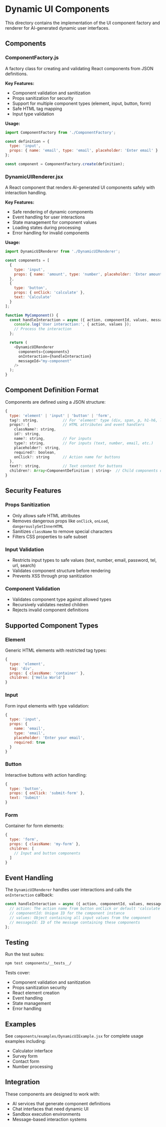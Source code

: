 # Dynamic UI Components

This directory contains the implementation of the UI component factory and renderer for AI-generated dynamic user interfaces.

## Components

### ComponentFactory.js

A factory class for creating and validating React components from JSON definitions.

**Key Features:**
- Component validation and sanitization
- Props sanitization for security
- Support for multiple component types (element, input, button, form)
- Safe HTML tag mapping
- Input type validation

**Usage:**
```javascript
import ComponentFactory from './ComponentFactory';

const definition = {
  type: 'input',
  props: { name: 'email', type: 'email', placeholder: 'Enter email' }
};

const component = ComponentFactory.create(definition);
```

### DynamicUIRenderer.jsx

A React component that renders AI-generated UI components safely with interaction handling.

**Key Features:**
- Safe rendering of dynamic components
- Event handling for user interactions
- State management for component values
- Loading states during processing
- Error handling for invalid components

**Usage:**
```javascript
import DynamicUIRenderer from './DynamicUIRenderer';

const components = [
  {
    type: 'input',
    props: { name: 'amount', type: 'number', placeholder: 'Enter amount' }
  },
  {
    type: 'button',
    props: { onClick: 'calculate' },
    text: 'Calculate'
  }
];

function MyComponent() {
  const handleInteraction = async ({ action, componentId, values, messageId }) => {
    console.log('User interaction:', { action, values });
    // Process the interaction
  };

  return (
    <DynamicUIRenderer
      components={components}
      onInteraction={handleInteraction}
      messageId="my-component"
    />
  );
}
```

## Component Definition Format

Components are defined using a JSON structure:

```javascript
{
  type: 'element' | 'input' | 'button' | 'form',
  tag?: string,           // For 'element' type (div, span, p, h1-h6, label)
  props?: {               // HTML attributes and event handlers
    className?: string,
    id?: string,
    name?: string,        // For inputs
    type?: string,        // For inputs (text, number, email, etc.)
    placeholder?: string,
    required?: boolean,
    onClick?: string      // Action name for buttons
  },
  text?: string,          // Text content for buttons
  children?: Array<ComponentDefinition | string>  // Child components or text
}
```

## Security Features

### Props Sanitization
- Only allows safe HTML attributes
- Removes dangerous props like `onClick`, `onLoad`, `dangerouslySetInnerHTML`
- Sanitizes `className` to remove special characters
- Filters CSS properties to safe subset

### Input Validation
- Restricts input types to safe values (text, number, email, password, tel, url, search)
- Validates component structure before rendering
- Prevents XSS through prop sanitization

### Component Validation
- Validates component type against allowed types
- Recursively validates nested children
- Rejects invalid component definitions

## Supported Component Types

### Element
Generic HTML elements with restricted tag types:
```javascript
{
  type: 'element',
  tag: 'div',
  props: { className: 'container' },
  children: ['Hello World']
}
```

### Input
Form input elements with type validation:
```javascript
{
  type: 'input',
  props: {
    name: 'email',
    type: 'email',
    placeholder: 'Enter your email',
    required: true
  }
}
```

### Button
Interactive buttons with action handling:
```javascript
{
  type: 'button',
  props: { onClick: 'submit-form' },
  text: 'Submit'
}
```

### Form
Container for form elements:
```javascript
{
  type: 'form',
  props: { className: 'my-form' },
  children: [
    // Input and button components
  ]
}
```

## Event Handling

The `DynamicUIRenderer` handles user interactions and calls the `onInteraction` callback:

```javascript
const handleInteraction = async ({ action, componentId, values, messageId }) => {
  // action: The action name from button onClick or default 'calculate'
  // componentId: Unique ID for the component instance
  // values: Object containing all input values from the component
  // messageId: ID of the message containing these components
};
```

## Testing

Run the test suites:
```bash
npm test components/__tests__/
```

Tests cover:
- Component validation and sanitization
- Props sanitization security
- React element creation
- Event handling
- State management
- Error handling

## Examples

See `components/examples/DynamicUIExample.jsx` for complete usage examples including:
- Calculator interface
- Survey form
- Contact form
- Number processing

## Integration

These components are designed to work with:
- AI services that generate component definitions
- Chat interfaces that need dynamic UI
- Sandbox execution environments
- Message-based interaction systems